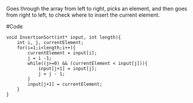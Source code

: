 Goes through the array from left to right, picks an element, and then goes from right to left, to check where to insert the current element.

#Code
```
void InsertionSort(int* input, int length){
    int i, j, currentElement;
    for(i=1;i<length;i++){
        currentElement = input[i];
        j = i -1;
        while((j>=0) && (currentElement < input[j])){
            input[j+1] = input[j];
            j = j - 1;
        }
        input[j+1] = currentElement;
    }
}
```
